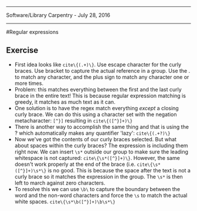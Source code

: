 ---
Software/Library Carpentry - July 28, 2016
___
#Regular expressions

## Exercise

* First idea looks like `cite\{(.+)\}`. Use escape character for the curly braces. Use bracket to capture the actual reference in a group. Use the . to match any character, and the plus sign to match any character one or more times. 
* Problem: this matches everything between the first and the last curly brace in the entire text! This is because regular expression matching is greedy, it matches as much text as it can. 
* One solution is to have the regex match everything *except* a closing curly brace. We can do this using a character set with the negation metacharacter: `[^}]` resulting in `cite\{([^}]+)\}`
* There is another way to accomplish the same thing and that is using the ? which automatically makes any quantifier 'lazy': `cite\{(.+?)\}`
* Now we've got the contents of our curly braces selected. But what about spaces within the curly braces? The expression is including them right now. We can insert `\s*` outside our group to make sure the leading whitespace is not captured: `cite\{\s*([^}]+)\}`. However, the same doesn't work properly at the end of the brace (i.e. `cite\{\s*([^}]+)\s*\}` is no good. This is because the space after the text is not a curly brace so it matches the expression in the group. The `\s*` is then left to march against zero characters. 
* To resolve this we can use `\b\` to capture the boundary between the word and the non-word characters and force the `\s` to match the actual white spaces. `cite\{\s*\b([^}]+)\b\s*\}`